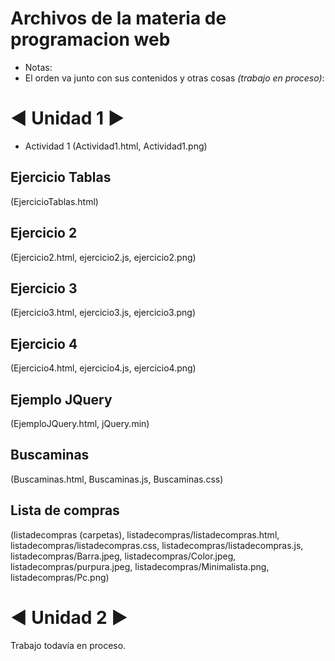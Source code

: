 # Archivos de la materia de programacion web
- Notas:
- El orden va junto con sus contenidos y otras cosas *(trabajo en proceso)*:
# ◄ Unidad 1 ►
- Actividad 1
(Actividad1.html, Actividad1.png)
## Ejercicio Tablas
(EjercicioTablas.html)
## Ejercicio 2
(Ejercicio2.html, ejercicio2.js, ejercicio2.png)
## Ejercicio 3
(Ejercicio3.html, ejercicio3.js, ejercicio3.png)
## Ejercicio 4
(Ejercicio4.html, ejercicio4.js, ejercicio4.png)
## Ejemplo JQuery
(EjemploJQuery.html, jQuery.min)
## Buscaminas
(Buscaminas.html, Buscaminas.js, Buscaminas.css)
## Lista de compras
(listadecompras (carpetas), listadecompras/listadecompras.html, listadecompras/listadecompras.css, listadecompras/listadecompras.js, listadecompras/Barra.jpeg,             listadecompras/Color.jpeg, listadecompras/purpura.jpeg, listadecompras/Minimalista.png, listadecompras/Pc.png)

# ◄ Unidad 2 ►
Trabajo todavía en proceso.


